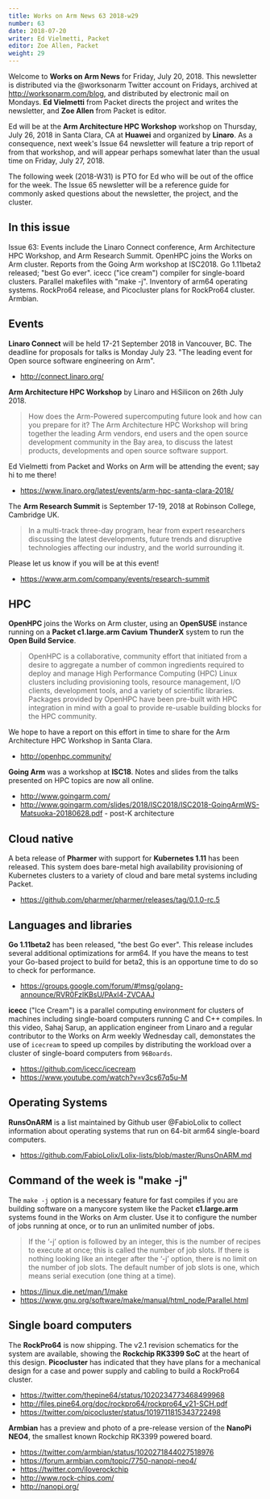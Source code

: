 ```yaml
---
title: Works on Arm News 63 2018-w29
number: 63
date: 2018-07-20
writer: Ed Vielmetti, Packet
editor: Zoe Allen, Packet
weight: 29
---
```


Welcome to **Works on Arm News** for Friday, July 20, 2018. This
newsletter is distributed via the @worksonarm Twitter account on
Fridays, archived at http://worksonarm.com/blog, and distributed
by electronic mail on Mondays. **Ed Vielmetti** from Packet directs the project
and writes the newsletter, and **Zoe Allen** from Packet is editor.

Ed will be at the **Arm Architecture HPC Workshop**
workshop on Thursday, July 26, 2018 in Santa Clara, CA at **Huawei** and organized
by **Linaro**. As a
consequence, next week's Issue 64 newsletter will feature a trip report of from
that workshop, and will appear perhaps somewhat later than the usual time
on Friday, July 27, 2018.

The following week (2018-W31) is PTO for Ed who will be out of the office for
the week. The Issue 65 newsletter will be a reference guide for commonly asked questions
about the newsletter, the project, and the cluster. 

## In this issue

Issue 63: Events include the Linaro Connect conference, Arm Architecture HPC Workshop, 
and Arm Research Summit. OpenHPC joins the Works on Arm cluster. Reports from the
Going Arm workshop at ISC2018. Go 1.11beta2 released; "best Go ever". icecc ("ice cream")
compiler for single-board clusters. Parallel makefiles with "make -j". 
Inventory of arm64 operating systems. RockPro64 release, and Picocluster 
plans for RockPro64 cluster. Armbian.

## Events

**Linaro Connect** will be held 17-21 September 2018 in Vancouver, BC. 
The deadline for proposals for talks is Monday July 23. 
"The leading event for Open source software engineering on Arm".

* http://connect.linaro.org/

**Arm Architecture HPC Workshop** by Linaro and HiSilicon on 26th July 2018.

> How does the Arm-Powered supercomputing future look and how can you prepare for it? The Arm Architecture HPC Workshop will bring together the leading Arm vendors, end users and the open source development community in the Bay area, to discuss the latest products, developments and open source software support. 

Ed Vielmetti from Packet and Works on Arm will be attending the event; say hi to me there!

* https://www.linaro.org/latest/events/arm-hpc-santa-clara-2018/

The **Arm Research Summit** is September 17-19, 2018 at Robinson College, Cambridge UK.

> In a multi-track three-day program, hear from expert researchers discussing the latest developments, future trends and disruptive technologies affecting our industry, and the world surrounding it.

Please let us know if you will be at this event!

* https://www.arm.com/company/events/research-summit

## HPC

**OpenHPC** joins the Works on Arm cluster, using an **OpenSUSE** instance
running on a **Packet c1.large.arm Cavium ThunderX** system to run
the **Open Build Service**. 

> OpenHPC is a collaborative, community effort that initiated from a desire to aggregate a number of common ingredients required to deploy and manage High Performance Computing (HPC) Linux clusters including provisioning tools, resource management, I/O clients, development tools, and a variety of scientific libraries. Packages provided by OpenHPC have been pre-built with HPC integration in mind with a goal to provide re-usable building blocks for the HPC community. 

We hope to have a report on 
this effort
in time to share for the Arm Architecture HPC Workshop in Santa Clara.

* http://openhpc.community/

**Going Arm** was a workshop at **ISC18**. Notes and slides from the talks presented on HPC
topics are now all online.

* http://www.goingarm.com/ 
* http://www.goingarm.com/slides/2018/ISC2018/ISC2018-GoingArmWS-Matsuoka-20180628.pdf - post-K architecture

## Cloud native 

A beta release of **Pharmer** with support for **Kubernetes 1.11** has been
released. This system does bare-metal high availability provisioning
of Kubernetes clusters to a variety of cloud and bare metal systems
including Packet.

* https://github.com/pharmer/pharmer/releases/tag/0.1.0-rc.5 

## Languages and libraries

**Go 1.11beta2** has been released, "the best Go ever". This release
includes several additional optimizations for arm64. If you have
the means to test your Go-based project to build for beta2, this
is an opportune time to do so to check for performance.

* https://groups.google.com/forum/#!msg/golang-announce/RVR0FzIKBsU/PAxl4-ZVCAAJ 

**icecc** ("Ice Cream") is a parallel computing environment
for clusters of machines including single-board computers
running C and C++ compiles. In this video, Sahaj Sarup,
an application engineer from Linaro and a regular contributor
to the Works on Arm weekly Wednesday call,
demonstates the use of `icecream` to speed up compiles by distributing
the workload over a cluster of single-board computers
from `96Boards`.

* https://github.com/icecc/icecream
* https://www.youtube.com/watch?v=v3cs67q5u-M 

## Operating Systems

**RunsOnARM** is a list maintained by Github user @FabioLolix
to collect information about operating systems that run on 64-bit
arm64 single-board computers.

* https://github.com/FabioLolix/Lolix-lists/blob/master/RunsOnARM.md

## Command of the week is "make -j"

The `make -j` option is a necessary feature for fast compiles
if you are building software on a manycore system like the
Packet **c1.large.arm** systems found in the Works on Arm cluster.
Use it to configure the number of jobs running at once, or to 
run an unlimited number of jobs. 

> If the ‘-j’ option is followed by an integer, this is the number of recipes to execute at once; this is called the number of job slots. If there is nothing looking like an integer after the ‘-j’ option, there is no limit on the number of job slots. The default number of job slots is one, which means serial execution (one thing at a time).

* https://linux.die.net/man/1/make
* https://www.gnu.org/software/make/manual/html_node/Parallel.html

## Single board computers

The **RockPro64** is now shipping. The v2.1 revision schematics 
for the system are available, showing the **Rockchip RK3399 SoC** at the heart
of this design. **Picocluster** has indicated that they have
plans for a mechanical design for a case and power supply and
cabling to build a RockPro64 cluster.

* https://twitter.com/thepine64/status/1020234773468499968 
* http://files.pine64.org/doc/rockpro64/rockpro64_v21-SCH.pdf
* https://twitter.com/picocluster/status/1019711815343722498 

**Armbian** has a preview and photo of a pre-release
version of the **NanoPi NEO4**, the smallest known Rockchip RK3399 powered board. 

* https://twitter.com/armbian/status/1020271844027518976 
* https://forum.armbian.com/topic/7750-nanopi-neo4/
* https://twitter.com/iloverockchip
* http://www.rock-chips.com/
* http://nanopi.org/
